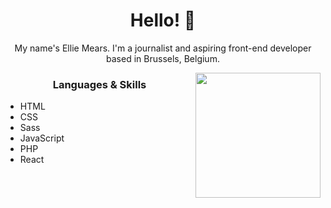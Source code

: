 <h1 align="center"> Hello! 👋 </h1>
<p align="center"> My name's Ellie Mears. I'm a journalist and aspiring front-end developer based in Brussels, Belgium.</p>
<img align="right" src="https://meicien.github.io/images-repo/Ellie.svg" height="200" width="200">
<h3 align="center"> Languages & Skills </h3>

- HTML
- CSS
- Sass
- JavaScript
- PHP
- React

